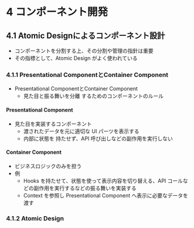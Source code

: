 # 4 コンポーネント開発
## 4.1 Atomic Designによるコンポーネント設計
- コンポーネントを分割する上、その分割や管理の指針は重要
- その指標として、Atomic Design がよく使われている

### 4.1.1 Presentational ComponentとContainer Component
- Presentational ComponentとContainer Component
  - 見た目と振る舞いを分離 するためのコンポーネントのルール

#### Presentational Component
- 見た目を実装するコンポーネント
  - 渡されたデータを元に適切な UI パーツを表示する
  - 内部に状態を 持たせず、API 呼び出しなどの副作用を実行しない

#### Container Component
- ビジネスロジックのみを担う
- 例
  - Hooks を持たせて、状態を使って表示内容を切り替える、API コールなどの副作用を実行するなどの振る舞いを実装する
  - Context を参照し Presentational Component へ表示に必要なデータを渡す

### 4.1.2 Atomic Design
